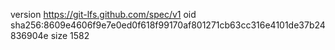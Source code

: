 version https://git-lfs.github.com/spec/v1
oid sha256:8609e4606f9e7e0ed0f618f99170af801271cb63cc316e4101de37b24836904e
size 1582
